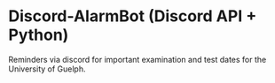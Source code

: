 # Discord-AlarmBot (Discord API + Python)
Reminders via discord for important examination and test dates for the University of Guelph.


